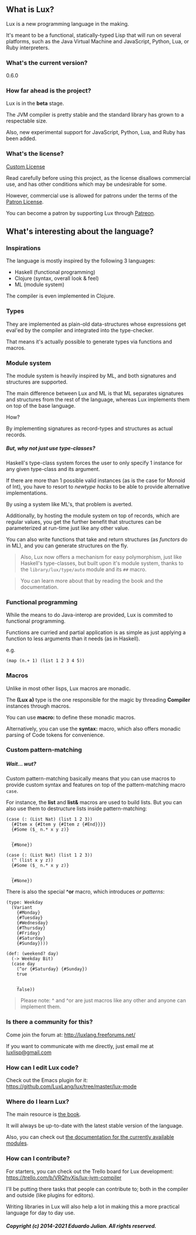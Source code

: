 ## What is Lux?

Lux is a new programming language in the making.

It's meant to be a functional, statically-typed Lisp that will run on several platforms, such as the Java Virtual Machine and JavaScript, Python, Lua, or Ruby interpreters.

### What's the current version?

0.6.0

### How far ahead is the project?

Lux is in the **beta** stage.

The JVM compiler is pretty stable and the standard library has grown to a respectable size.

Also, new experimental support for JavaScript, Python, Lua, and Ruby has been added.

### What's the license?

[Custom License](license.txt)

Read carefully before using this project, as the license disallows commercial use, and has other conditions which may be undesirable for some.

However, commercial use is allowed for patrons under the terms of the [Patron License](PATRON_LICENSE.md).

You can become a patron by supporting Lux through [Patreon](https://www.patreon.com/lux_programming_language).

## What's interesting about the language?

### Inspirations

The language is mostly inspired by the following 3 languages:

* Haskell (functional programming)
* Clojure (syntax, overall look & feel)
* ML (module system)

The compiler is even implemented in Clojure.

### Types

They are implemented as plain-old data-structures whose expressions get eval'ed by the compiler and integrated into the type-checker.

That means it's actually possible to generate types via functions and macros.

### Module system

The module system is heavily inspired by ML, and both signatures and structures are supported.

The main difference between Lux and ML is that ML separates signatures and structures from the rest of the language, whereas Lux implements them on top of the base language.

How?

By implementing signatures as record-types and structures as actual records.

##### But, why not just use type-classes?

Haskell's type-class system forces the user to only specify 1 instance for any given type-class and its argument.

If there are more than 1 possible valid instances (as is the case for Monoid of Int), you have to resort to _newtype hacks_ to be able to provide alternative implementations.

By using a system like ML's, that problem is averted.

Additionally, by hosting the module system on top of records, which are regular values, you get the further benefit that structures can be parameterized at run-time just like any other value.

You can also write functions that take and return structures (as _functors_ do in ML), and you can generate structures on the fly.

> Also, Lux now offers a mechanism for easy polymorphism, just like Haskell's type-classes, but built upon it's module system, thanks to the `library/lux/type/auto` module and its `##` macro.

> You can learn more about that by reading the book and the documentation.

### Functional programming

While the means to do Java-interop are provided, Lux is commited to functional programming.

Functions are curried and partial application is as simple as just applying a function to less arguments than it needs (as in Haskell).

e.g.

	(map (n.+ 1) (list 1 2 3 4 5))

### Macros

Unlike in most other lisps, Lux macros are monadic.

The **(Lux a)** type is the one responsible for the magic by threading **Compiler** instances through macros.

You can use **macro:** to define these monadic macros.

Alternatively, you can use the **syntax:** macro, which also offers monadic parsing of Code tokens for convenience.

### Custom pattern-matching

##### Wait... wut?

Custom pattern-matching basically means that you can use macros to provide custom syntax and features on top of the pattern-matching macro `case`.

For instance, the **list** and **list&** macros are used to build lists.
But you can also use them to destructure lists inside pattern-matching:

	(case (: (List Nat) (list 1 2 3))
	  {#Item x {#Item y {#Item z {#End}}}}
	  {#Some ($_ n.* x y z)}

	  _
	  {#None})

	(case (: (List Nat) (list 1 2 3))
	  (^ (list x y z))
	  {#Some ($_ n.* x y z)}

	  _
	  {#None})

There is also the special **^or** macro, which introduces *or patterns*:

	(type: Weekday
	  (Variant
	    {#Monday}
	    {#Tuesday}
	    {#Wednesday}
	    {#Thursday}
	    {#Friday}
	    {#Saturday}
	    {#Sunday})))

	(def: (weekend? day)
	  (-> Weekday Bit)
	  (case day
	    (^or {#Saturday} {#Sunday})
	    true

	    _
	    false))

> Please note: ^ and ^or are just macros like any other and anyone can implement them.

### Is there a community for this?

Come join the forum at: http://luxlang.freeforums.net/

If you want to communicate with me directly, just email me at luxlisp@gmail.com

### How can I edit Lux code?

Check out the Emacs plugin for it: https://github.com/LuxLang/lux/tree/master/lux-mode

### Where do I learn Lux?

The main resource is [the book](documentation/book/the_lux_programming_language/index.md).

It will always be up-to-date with the latest stable version of the language.

Also, you can check out [the documentation for the currently available modules](documentation/library/standard/jvm.md).

### How can I contribute?

For starters, you can check out the Trello board for Lux development: https://trello.com/b/VRQhvXjs/lux-jvm-compiler

I'll be putting there tasks that people can contribute to; both in the compiler and outside (like plugins for editors).

Writing libraries in Lux will also help a lot in making this a more practical language for day to day use.

##### Copyright (c) 2014-2021 Eduardo Julian. All rights reserved.
